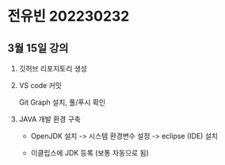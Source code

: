 # 전유빈 202230232

## 3월 15일 강의
1. 깃허브 리포지토리 생성

2. VS code 커밋
    
    Git Graph 설치, 풀/푸시 확인
3. JAVA 개발 환경 구축

    * OpenJDK 설치 -> 시스템 환경변수 설정 -> eclipse (IDE) 설치

    * 이클립스에 JDK 등록 (보통 자동으로 됨)
